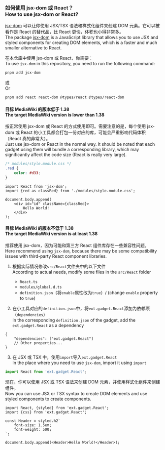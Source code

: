 ### 如何使用 jsx-dom 或 React？<br>How to use jsx-dom or React?

[jsx-dom](https://www.npmjs.com/package/jsx-dom) 可以让你使用 JSX/TSX 语法和样式化组件来创建 DOM 元素。它可以被看作是 React 的替代品，比 React 更快，体积也小得非常多。<br>
The package [jsx-dom](https://www.npmjs.com/package/jsx-dom) is a JavaScript library that allows you to use JSX and styled components for creating DOM elements, which is a faster and much smaller alternative to React.

在本仓库中使用 jsx-dom 或 React，你需要：<br>To use `jsx-dom` in this repository, you need to run the following command:

```bash
pnpm add jsx-dom
```

或<br>Or

```bash
pnpm add react react-dom @types/react @types/react-dom
```

#### 目标 MediaWiki 的版本低于 1.38<br>The target MediaWiki version is lower than 1.38

按正常使用 jsx-dom 或 React 的方式使用即可。需要注意的是，每个使用 jsx-dom 或 React 的小工具都会打包一份对应的库，可能会严重影响代码体积（React 真的非常大）。<br>Just use jsx-dom or React in the normal way. It should be noted that each gadget using them will bundle a corresponding library, which may significantly affect the code size (React is really very large).

```css
/* modules/style.module.css */
.red {
	color: #d33;
}
```

```tsx
import React from 'jsx-dom';
import {red as classRed} from './modules/style.module.css';

document.body.append(
	<div id="id" className={classRed}>
		Hello World!
	</div>
);
```

#### 目标 MediaWiki 的版本不低于 1.38<br>The target MediaWiki version is at least 1.38

推荐使用 jsx-dom，因为可能和第三方 React 组件库存在一些兼容性问题。<br>Here recommend using `jsx-dom`, because there may be some compatibility issues with third-party React component libraries.

1. 根据实际情况修改`src/React`文件夹中的以下文件<br>According to actual needs, modify some files in the `src/React` folder

    - `React.ts`
    - `modules/global.d.ts`
    - `definition.json`（将`enable`属性改为`true`）/ (change `enable` property to `true`)

2. 在小工具对应的`definition.json`中，将`ext.gadget.React`添加为依赖项（`dependencies`）<br>In the corresponding `definition.json` of the gadget, add the `ext.gadget.React` as a dependency

```jsonc
{
	"dependencies": ["ext.gadget.React"]
	// Other properties...
}
```

3. 在 JSX 或 TSX 中，使用`import`导入`ext.gadget.React`<br>In the place where you need to use `jsx-dom`, import it using `import`

```ts
import React from 'ext.gadget.React';
```

现在，你可以使用 JSX 或 TSX 语法来创建 DOM 元素，并使用样式化组件来创建组件。<br>Now you can use JSX or TSX syntax to create DOM elements and use styled components to create components.

```tsx
import React, {styled} from 'ext.gadget.React';
import {css} from 'ext.gadget.React';

const Header = styled.h2`
	font-size: 1.5em;
	font-weight: 500;
`;

document.body.append(<Header>Hello World!</Header>);
```
